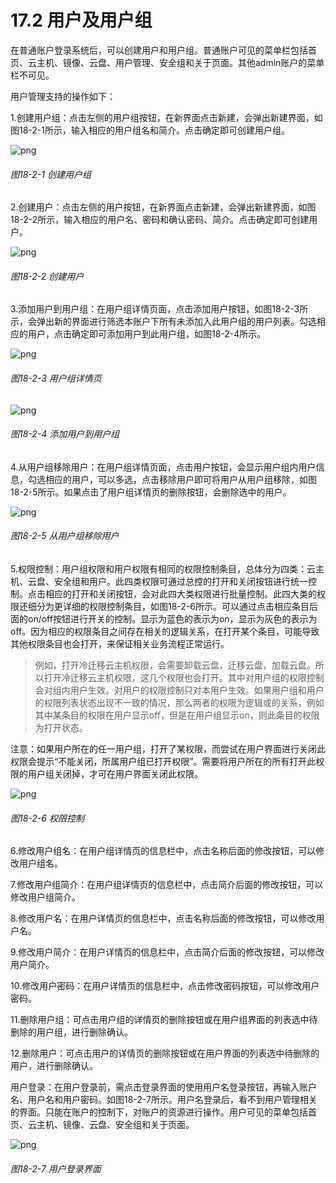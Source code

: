# 17.2 用户及用户组

在普通账户登录系统后，可以创建用户和用户组。普通账户可见的菜单栏包括首页、云主机、镜像、云盘、用户管理、安全组和关于页面。其他admin账户的菜单栏不可见。

用户管理支持的操作如下：

1.创建用户组：点击左侧的用户组按钮，在新界面点击新建，会弹出新建界面，如图18-2-1所示，输入相应的用户组名和简介。点击确定即可创建用户组。

![png](../images/18-2-1.png "图18-2-1 创建用户组")
###### 图18-2-1 创建用户组

2.创建用户：点击左侧的用户按钮，在新界面点击新建，会弹出新建界面，如图18-2-2所示，输入相应的用户名、密码和确认密码、简介。点击确定即可创建用户。

![png](../images/18-2-2.png "图18-2-2 创建用户")
###### 图18-2-2 创建用户

3.添加用户到用户组：在用户组详情页面，点击添加用户按钮，如图18-2-3所示，会弹出新的界面进行筛选本账户下所有未添加入此用户组的用户列表。勾选相应的用户，点击确定即可添加用户到此用户组，如图18-2-4所示。

![png](../images/18-2-3.png "图18-2-3 用户组详情页")
###### 图18-2-3 用户组详情页

![png](../images/18-2-4.png "图18-2-4 添加用户到用户组")
###### 图18-2-4 添加用户到用户组

4.从用户组移除用户：在用户组详情页面，点击用户按钮，会显示用户组内用户信息，勾选相应的用户，可以多选，点击移除用户即可将用户从用户组移除，如图18-2-5所示。如果点击了用户组详情页的删除按钮，会删除选中的用户。

![png](../images/18-2-5.png "图18-2-5 从用户组移除用户")
###### 图18-2-5 从用户组移除用户

5.权限控制：用户组权限和用户权限有相同的权限控制条目，总体分为四类：云主机、云盘、安全组和用户。此四类权限可通过总控的打开和关闭按钮进行统一控制。点击相应的打开和关闭按钮，会对此四大类权限进行批量控制。此四大类的权限还细分为更详细的权限控制条目，如图18-2-6所示。可以通过点击相应条目后面的on/off按钮进行开关的控制。显示为蓝色的表示为on，显示为灰色的表示为off。因为相应的权限条目之间存在相关的逻辑关系，在打开某个条目，可能导致其他权限条目也会打开，来保证相关业务流程正常运行。

> 例如，打开冷迁移云主机权限，会需要卸载云盘，迁移云盘，加载云盘。所以打开冷迁移云主机权限，这几个权限也会打开。其中对用户组的权限控制会对组内用户生效。对用户的权限控制只对本用户生效。如果用户组和用户的权限列表状态出现不一致的情况，那么两者的权限为逻辑或的关系，例如其中某条目的权限在用户显示off，但是在用户组显示on，则此条目的权限为打开状态。

注意：如果用户所在的任一用户组，打开了某权限，而尝试在用户界面进行关闭此权限会提示“不能关闭，所属用户组已打开权限”。需要将用户所在的所有打开此权限的用户组关闭掉，才可在用户界面关闭此权限。

![png](../images/18-2-6.png "图18-2-6 权限控制")
###### 图18-2-6 权限控制

6.修改用户组名：在用户组详情页的信息栏中，点击名称后面的修改按钮，可以修改用户组名。

7.修改用户组简介：在用户组详情页的信息栏中，点击简介后面的修改按钮，可以修改用户组简介。

8.修改用户名：在用户详情页的信息栏中，点击名称后面的修改按钮，可以修改用户名。

9.修改用户简介：在用户详情页的信息栏中，点击简介后面的修改按钮，可以修改用户简介。

10.修改用户密码：在用户详情页的信息栏中，点击修改密码按钮，可以修改用户密码。

11.删除用户组：可点击用户组的详情页的删除按钮或在用户组界面的列表选中待删除的用户组，进行删除确认。

12.删除用户：可点击用户的详情页的删除按钮或在用户界面的列表选中待删除的用户，进行删除确认。

用户登录：在用户登录前，需点击登录界面的使用用户名登录按钮，再输入账户名、用户名和用户密码。如图18-2-7所示。用户名登录后，看不到用户管理相关的界面。只能在账户的控制下，对账户的资源进行操作。用户可见的菜单包括首页、云主机、镜像、云盘、安全组和关于页面。

![png](../images/18-2-7.png "图18-2-7 用户登录界面")
###### 图18-2-7 用户登录界面

